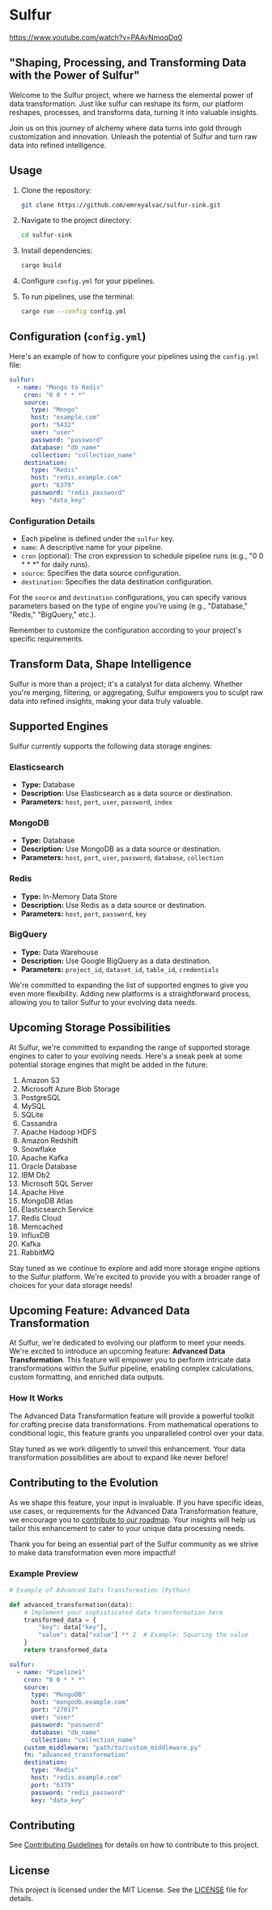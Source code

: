 # Sulfur

https://www.youtube.com/watch?v=PAAvNmoqDq0 <br/>

## "Shaping, Processing, and Transforming Data with the Power of Sulfur"

Welcome to the Sulfur project, where we harness the elemental power of data transformation. Just like sulfur can reshape
its form, our platform reshapes, processes, and transforms data, turning it into valuable insights.

Join us on this journey of alchemy where data turns into gold through customization and innovation. Unleash the
potential of Sulfur and turn raw data into refined intelligence.

## Usage

1. Clone the repository:

    ```sh
    git clone https://github.com/emreyalvac/sulfur-sink.git
    ```

2. Navigate to the project directory:

    ```sh
    cd sulfur-sink
    ```

3. Install dependencies:

    ```sh
    cargo build
    ```

4. Configure `config.yml` for your pipelines.

5. To run pipelines, use the terminal:

    ```sh
    cargo run --config config.yml
    ```

## Configuration (`config.yml`)

Here's an example of how to configure your pipelines using the `config.yml` file:

```yaml
sulfur:
  - name: "Mongo to Redis"
    cron: "0 0 * * *"
    source:
      type: "Mongo"
      host: "example.com"
      port: "5432"
      user: "user"
      password: "password"
      database: "db_name"
      collection: "collection_name"
    destination:
      type: "Redis"
      host: "redis.example.com"
      port: "6379"
      password: "redis_password"
      key: "data_key"      
```

### Configuration Details

- Each pipeline is defined under the `sulfur` key.
- `name`: A descriptive name for your pipeline.
- `cron` (optional): The cron expression to schedule pipeline runs (e.g., "0 0 * * *" for daily runs).
- `source`: Specifies the data source configuration.
- `destination`: Specifies the data destination configuration.

For the `source` and `destination` configurations, you can specify various parameters based on the type of engine you're
using (e.g., "Database," "Redis," "BigQuery," etc.).

Remember to customize the configuration according to your project's specific requirements.

## Transform Data, Shape Intelligence

Sulfur is more than a project; it's a catalyst for data alchemy. Whether you're merging, filtering, or aggregating,
Sulfur empowers you to sculpt raw data into refined insights, making your data truly valuable.

## Supported Engines

Sulfur currently supports the following data storage engines:

### Elasticsearch

- **Type:** Database
- **Description:** Use Elasticsearch as a data source or destination.
- **Parameters:** `host`, `port`, `user`, `password`, `index`

### MongoDB

- **Type:** Database
- **Description:** Use MongoDB as a data source or destination.
- **Parameters:** `host`, `port`, `user`, `password`, `database`, `collection`

### Redis

- **Type:** In-Memory Data Store
- **Description:** Use Redis as a data source or destination.
- **Parameters:** `host`, `port`, `password`, `key`

### BigQuery

- **Type:** Data Warehouse
- **Description:** Use Google BigQuery as a data destination.
- **Parameters:** `project_id`, `dataset_id`, `table_id`, `credentials`

We're committed to expanding the list of supported engines to give you even more flexibility. Adding new platforms is a
straightforward process, allowing you to tailor Sulfur to your evolving data needs.

## Upcoming Storage Possibilities

At Sulfur, we're committed to expanding the range of supported storage engines to cater to your evolving needs. Here's a
sneak peek at some potential storage engines that might be added in the future:

1. Amazon S3
2. Microsoft Azure Blob Storage
3. PostgreSQL
4. MySQL
5. SQLite
6. Cassandra
7. Apache Hadoop HDFS
8. Amazon Redshift
9. Snowflake
10. Apache Kafka
11. Oracle Database
12. IBM Db2
13. Microsoft SQL Server
14. Apache Hive
15. MongoDB Atlas
16. Elasticsearch Service
17. Redis Cloud
18. Memcached
19. InfluxDB
20. Kafka
21. RabbitMQ

Stay tuned as we continue to explore and add more storage engine options to the Sulfur platform. We're excited to
provide you with a broader range of choices for your data storage needs!

## Upcoming Feature: Advanced Data Transformation

At Sulfur, we're dedicated to evolving our platform to meet your needs. We're excited to introduce an upcoming feature:
**Advanced Data Transformation**. This feature will empower you to perform intricate data transformations within the
Sulfur pipeline, enabling complex calculations, custom formatting, and enriched data outputs.

### How It Works

The Advanced Data Transformation feature will provide a powerful toolkit for crafting precise data transformations. From
mathematical operations to conditional logic, this feature grants you unparalleled control over your data.

Stay tuned as we work diligently to unveil this enhancement. Your data transformation possibilities are about to expand
like never before!

## Contributing to the Evolution

As we shape this feature, your input is invaluable. If you have specific ideas, use cases, or requirements for the
Advanced Data Transformation feature, we encourage you to [contribute to our roadmap](CONTRIBUTING.md). Your insights
will help us tailor this enhancement to cater to your unique data processing needs.

Thank you for being an essential part of the Sulfur community as we strive to make data transformation even more
impactful!

### Example Preview

```python
# Example of Advanced Data Transformation (Python)

def advanced_transformation(data):
    # Implement your sophisticated data transformation here
    transformed_data = {
        "key": data["key"],
        "value": data["value"] ** 2  # Example: Squaring the value
    }
    return transformed_data
```

```yaml
sulfur:
  - name: "Pipeline1"
    cron: "0 0 * * *"
    source:
      type: "MongoDB"
      host: "mongodb.example.com"
      port: "27017"
      user: "user"
      password: "password"
      database: "db_name"
      collection: "collection_name"
    custom_middleware: "path/to/custom_middleware.py"
    fn: "advanced_transformation"
    destination:
      type: "Redis"
      host: "redis.example.com"
      port: "6379"
      password: "redis_password"
      key: "data_key"

```

## Contributing

See [Contributing Guidelines](CONTRIBUTING.md) for details on how to contribute to this project.

## License

This project is licensed under the MIT License. See the [LICENSE](LICENSE) file for details.

